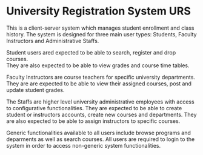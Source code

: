# University Registration System URS
This is a client-server system which manages student enrollment and class history. 
The system is designed for three main user types: Students, Faculty Instructors and Administrative Staffs.  

Student users ared expected to be able to search, register and drop courses.  
They are also expected to be able to view grades and course time tables.  

Faculty Instructors are course teachers for specific university departments. 
They are are expected to be able to view their assigned courses, post and update student grades.  

The Staffs are higher level university administrative employees with access to configurative functionalities. 
They are expected to be able to create student or instructors accounts, create new courses and departments. 
They are also expected to be able to assign instructors to specific courses.  

Generic functionalities available to all users include browse programs and deparments as well as search courses. 
All users are required to login to the system in order to access non-generic system functionalities.
